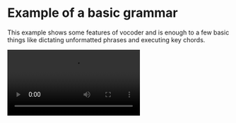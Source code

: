 # Example of a basic grammar

This example shows some features of vocoder and is enough to a few basic things like dictating unformatted phrases and executing key chords.

![Demo](./demo.webm)
